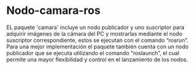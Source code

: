 # Nodo-camara-ros
EL paquete 'camara'  incluye un nodo publicador y uno suscriptor para adquirir imágenes de la cámara del PC y mostrarlas mediante el nodo suscriptor correspondiente, estos se ejecutan con el comando “rosrun”. Para una mejor implementación el paquete también cuenta con un nodo publicador que se ejecuta utilizando el comando “roslaunch”, el cual permite una mayor flexibilidad y control en el lanzamiento de los nodos. 
